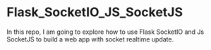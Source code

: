 # Flask_SocketIO_JS_SocketJS
In this repo, I am going to explore how to use Flask SocketIO and Js SocketJS to build a web app with socket realtime update. 
